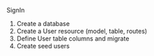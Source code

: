 SignIn

1. Create a database
2. Create a User resource (model, table, routes)
3. Define User table columns and migrate
4. Create seed users